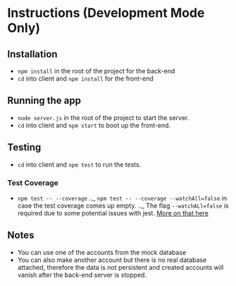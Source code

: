 # Instructions (Development Mode Only)

## Installation

- `npm install` in the root of the project for the back-end
- `cd` into client and `npm install` for the front-end

## Running the app

- `node server.js` in the root of the project to start the server.
- `cd` into client and `npm start` to boot up the front-end.

## Testing

- `cd` into client and `npm test` to run the tests.

### Test Coverage

- `npm test -- --coverage`
  .._ `npm test -- --coverage --watchAll=false` in case the test coverage comes up empty.
  .._ The flag `--watchALl=false` is required due to some potential issues with jest. [More on that here](https://github.com/facebook/create-react-app/issues/6888)

## Notes

- You can use one of the accounts from the mock database
- You can also make another account but there is no real database attached, therefore the data is not persistent and created accounts will vanish after the back-end server is stopped.
